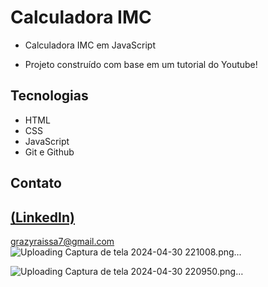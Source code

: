 # Calculadora IMC
 
 - Calculadora IMC em JavaScript

 - Projeto construído com base em um tutorial do Youtube!

## Tecnologias

- HTML
- CSS
- JavaScript
- Git e Github

## Contato
[(LinkedIn)](https://www.linkedin.com/in/grazielly-raissa-pereira-b511342b6?utm_source=share&utm_campaign=share_via&utm_content=profile&utm_medium=android_app)
-----
grazyraissa7@gmail.com
![Uploading Captura de tela 2024-04-30 221008.png…]()

![Uploading Captura de tela 2024-04-30 220950.png…]()
